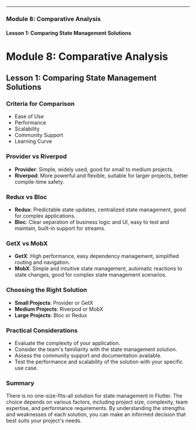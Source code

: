 
---

### Module 8: Comparative Analysis

#### Lesson 1: Comparing State Management Solutions


# Module 8: Comparative Analysis

## Lesson 1: Comparing State Management Solutions

### Criteria for Comparison
- Ease of Use
- Performance
- Scalability
- Community Support
- Learning Curve

### Provider vs Riverpod
- **Provider**: Simple, widely used, good for small to medium projects.
- **Riverpod**: More powerful and flexible, suitable for larger projects, better compile-time safety.

### Redux vs Bloc
- **Redux**: Predictable state updates, centralized state management, good for complex applications.
- **Bloc**: Clear separation of business logic and UI, easy to test and maintain, built-in support for streams.

### GetX vs MobX
- **GetX**: High performance, easy dependency management, simplified routing and navigation.
- **MobX**: Simple and intuitive state management, automatic reactions to state changes, good for complex state management scenarios.

### Choosing the Right Solution
- **Small Projects**: Provider or GetX
- **Medium Projects**: Riverpod or MobX
- **Large Projects**: Bloc or Redux

### Practical Considerations
- Evaluate the complexity of your application.
- Consider the team's familiarity with the state management solution.
- Assess the community support and documentation available.
- Test the performance and scalability of the solution with your specific use case.

### Summary
There is no one-size-fits-all solution for state management in Flutter. The choice depends on various factors, including project size, complexity, team expertise, and performance requirements. By understanding the strengths and weaknesses of each solution, you can make an informed decision that best suits your project's needs.
